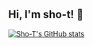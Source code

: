 ##  Hi, I'm sho-t! 👋

[![Sho-T's GitHub stats](https://github-readme-stats.vercel.app/api?username=sho-t&theme=tokyonight&show_icons=true&count_private=true)](https://github.com/anuraghazra/github-readme-stats)

<!--
**sho-t/sho-t** is a ✨ _special_ ✨ repository because its `README.md` (this file) appears on your GitHub profile.

Here are some ideas to get you started:

- 🔭 I’m currently working on ...
- 🌱 I’m currently learning ...
- 👯 I’m looking to collaborate on ...
- 🤔 I’m looking for help with ...
- 💬 Ask me about ...
- 📫 How to reach me: ...
- 😄 Pronouns: ...
- ⚡ Fun fact: ...
-->
